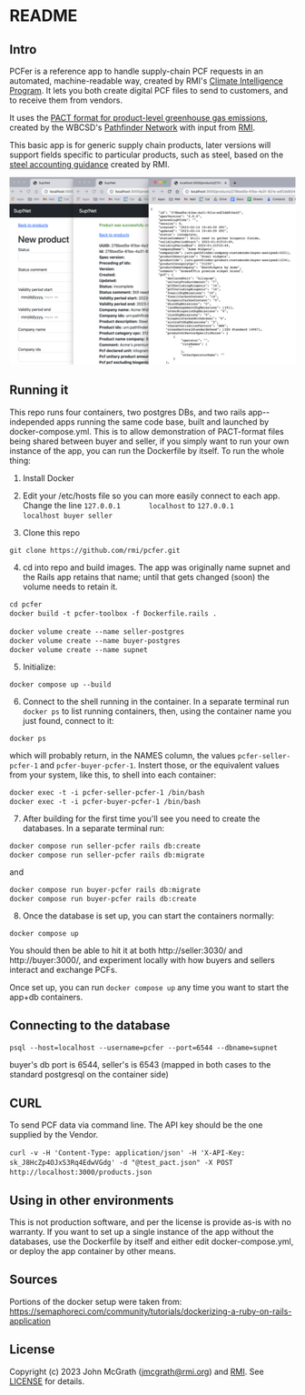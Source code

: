 # README

## Intro

PCFer is a reference app to handle supply-chain PCF requests in an automated, machine-readable way, created by RMI's [Climate Intelligence Program](https://rmi.org/our-work/climate-intelligence/). It lets you both create digital PCF files to send to customers, and to receive them from vendors.

It uses the [PACT format for product-level greenhouse gas emissions](https://wbcsd.github.io/data-exchange-protocol/v2/), created by the WBCSD's [Pathfinder Network](https://www.wbcsd.org/Programs/Climate-and-Energy/Climate/SOS-1.5/Resources/Pathfinder-Framework-Guidance-for-the-Accounting-and-Exchange-of-Product-Life-Cycle-Emissions) with input from [RMI](https://rmi.org).

This basic app is for generic supply chain products, later versions will support fields specific to particular products, such as steel, based on the [steel accounting guidance](https://github.com/rmi/steel-guidance) created by RMI.

![ScreenShot](supnet_screenshot.png)

## Running it

This repo runs four containers, two postgres DBs, and two rails app--independed apps running the same code base, built and launched by docker-compose.yml. This is to allow demonstration of PACT-format files being shared between buyer and seller, if you simply want to run your own instance of the app, you can run the Dockerfile by itself. To run the whole thing:

1. Install Docker

2. Edit your /etc/hosts file so you can more easily connect to each app. Change the line `127.0.0.1       localhost` to `127.0.0.1       localhost buyer seller`

3. Clone this repo
```
git clone https://github.com/rmi/pcfer.git
```

4. cd into repo and build images. The app was originally name supnet and the Rails app retains that name; until that gets changed (soon) the volume needs to retain it.

```
cd pcfer
docker build -t pcfer-toolbox -f Dockerfile.rails .

docker volume create --name seller-postgres
docker volume create --name buyer-postgres
docker volume create --name supnet
```

5. Initialize:

```
docker compose up --build
```

6. Connect to the shell running in the container. In a separate terminal run `docker ps` to list running containers, then, using the container name you just found, connect to it:

```
docker ps
```

which will probably return, in the NAMES column, the values `pcfer-seller-pcfer-1` and `pcfer-buyer-pcfer-1`. Instert those, or the equivalent values from your system, like this, to shell into each container:

```
docker exec -t -i pcfer-seller-pcfer-1 /bin/bash
docker exec -t -i pcfer-buyer-pcfer-1 /bin/bash
```

7. After building for the first time you'll see you need to create the databases. In a separate terminal run:

```
docker compose run seller-pcfer rails db:create
docker compose run seller-pcfer rails db:migrate
```

and

```
docker compose run buyer-pcfer rails db:migrate
docker compose run buyer-pcfer rails db:create
```

8. Once the database is set up, you can start the containers normally:

```
docker compose up
```

You should then be able to hit it at both http://seller:3030/ and http://buyer:3000/, and experiment locally with how buyers and sellers interact and exchange PCFs.

Once set up, you can run `docker compose up` any time you want to start the app+db containers.

## Connecting to the database
`psql --host=localhost --username=pcfer --port=6544 --dbname=supnet`

buyer's db port is 6544, seller's is 6543 (mapped in both cases to the standard postgresql on the container side)

## CURL
To send PCF data via command line. The API key should be the one supplied by the Vendor.

`curl -v -H 'Content-Type: application/json' -H 'X-API-Key: sk_J8HcZp4OJxS3Rq4EdwVGdg' -d "@test_pact.json" -X POST http://localhost:3000/products.json`

## Using in other environments
This is not production software, and per the license is provide as-is with no warranty. If you want to set up a single instance of the app without the databases, use the Dockerfile by itself and either edit docker-compose.yml, or deploy the app container by other means.

## Sources

Portions of the docker setup were taken from:
https://semaphoreci.com/community/tutorials/dockerizing-a-ruby-on-rails-application

## License
Copyright (c) 2023 John McGrath (jmcgrath@rmi.org) and [RMI](https://rmi.org). See [LICENSE][] for
details.

[license]: LICENSE.md
